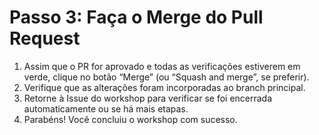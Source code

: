 # Passo 3: Faça o Merge do Pull Request

1. Assim que o PR for aprovado e todas as verificações estiverem em verde, clique no botão “Merge” (ou “Squash and merge”, se preferir).  
2. Verifique que as alterações foram incorporadas ao branch principal.  
3. Retorne à Issue do workshop para verificar se foi encerrada automaticamente ou se há mais etapas.  
4. Parabéns! Você concluiu o workshop com sucesso.